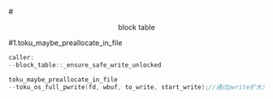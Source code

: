 #<center>block table</center>

#1.toku_maybe_preallocate_in_file

```cpp
caller:
--block_table::_ensure_safe_write_unlocked

toku_maybe_preallocate_in_file
--toku_os_full_pwrite(fd, wbuf, to_write, start_write);//通过pwrite扩大文件。

```